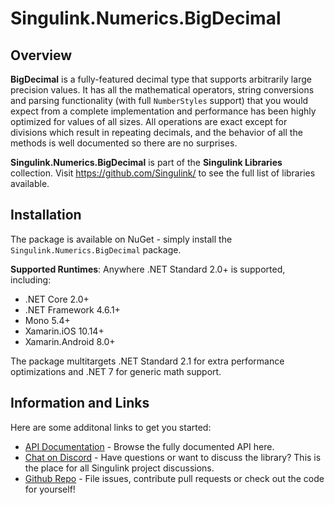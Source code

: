 <div class="article">

# Singulink.Numerics.BigDecimal

## Overview

**BigDecimal** is a fully-featured decimal type that supports arbitrarily large precision values. It has all the mathematical operators, string conversions and parsing functionality (with full `NumberStyles` support) that you would expect from a complete implementation and performance has been highly optimized for values of all sizes. All operations are exact except for divisions which result in repeating decimals, and the behavior of all the methods is well documented so there are no surprises.

**Singulink.Numerics.BigDecimal** is part of the **Singulink Libraries** collection. Visit https://github.com/Singulink/ to see the full list of libraries available.

## Installation

The package is available on NuGet - simply install the `Singulink.Numerics.BigDecimal` package.

**Supported Runtimes**: Anywhere .NET Standard 2.0+ is supported, including:
- .NET Core 2.0+
- .NET Framework 4.6.1+
- Mono 5.4+
- Xamarin.iOS 10.14+
- Xamarin.Android 8.0+

The package multitargets .NET Standard 2.1 for extra performance optimizations and .NET 7 for generic math support.

## Information and Links

Here are some additonal links to get you started:

- [API Documentation](api/Singulink.Numerics.yml) - Browse the fully documented API here.
- [Chat on Discord](https://discord.gg/EkQhJFsBu6) - Have questions or want to discuss the library? This is the place for all Singulink project discussions.
- [Github Repo](https://github.com/Singulink/Singulink.Numerics.BigDecimal) - File issues, contribute pull requests or check out the code for yourself!

</div>
